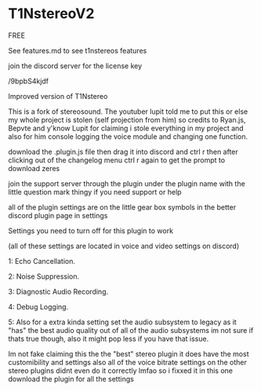 # T1NstereoV2

FREE

See features.md to see t1nstereos features

join the discord server for the license key

/9bpbS4kjdf

Improved version of T1Nstereo

This is a fork of stereosound. The youtuber lupit told me to put this or else my whole project is stolen (self projection from him) so credits to Ryan.js, Bepvte and y'know Lupit for claiming i stole everything in my project and also for him console logging the voice module and changing one function.

download the .plugin.js file then drag it into discord and ctrl r then after clicking out of the changelog menu ctrl r again to get the prompt to download zeres

join the support server through the plugin under the plugin name with the little question mark thingy if you need support or help

all of the plugin settings are on the little gear box symbols in the better discord plugin page in settings

Settings you need to turn off for this plugin to work

(all of these settings are located in voice and video settings on discord)

1: Echo Cancellation.

2: Noise Suppression.

3: Diagnostic Audio Recording.

4: Debug Logging.

5: Also for a extra kinda setting set the audio subsystem to legacy as it "has" the best audio quality out of all of the audio subsystems im not sure if thats true though, also it might pop less if you have that issue.

Im not fake claiming this the the "best" stereo plugin it does have the most customibility and settings also all of the voice bitrate settings on the other stereo plugins didnt even do it correctly lmfao so i fixxed it in this one download the plugin for all the settings

